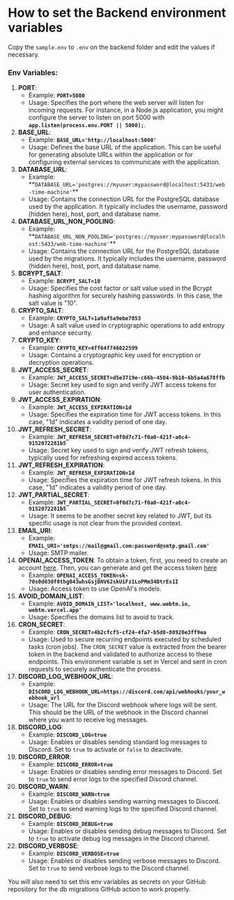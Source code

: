 # How to set the Backend environment variables

Copy the `sample.env` to `.env` on the backend folder and edit the values if necessary.

### Env Variables:

1. **PORT**:
   - Example: **`PORT=5000`**
   - Usage: Specifies the port where the web server will listen for incoming requests. For instance, in a Node.js application, you might configure the server to listen on port 5000 with **`app.listen(process.env.PORT || 5000);`**.
2. **BASE_URL**:
   - Example: **`BASE_URL='http://localhost:5000'`**
   - Usage: Defines the base URL of the application. This can be useful for generating absolute URLs within the application or for configuring external services to communicate with the application.
3. **DATABASE_URL**:
   - Example: \*\*`DATABASE_URL='postgres://myuser:mypassword@localhost:5433/web-time-machine'`\*\*
   - Usage: Contains the connection URL for the PostgreSQL database used by the application. It typically includes the username, password (hidden here), host, port, and database name.
4. **DATABASE_URL_NON_POOLING**:
   - Example: \*\*`DATABASE_URL_NON_POOLING='postgres://myuser:mypassword@localhost:5433/web-time-machine'`\*\*
   - Usage: Contains the connection URL for the PostgreSQL database used by the migrations. It typically includes the username, password (hidden here), host, port, and database name.
5. **BCRYPT_SALT**:
   - Example: **`BCRYPT_SALT=10`**
   - Usage: Specifies the cost factor or salt value used in the Bcrypt hashing algorithm for securely hashing passwords. In this case, the salt value is "10".
6. **CRYPTO_SALT**:
   - Example: **`CRYPTO_SALT=1a9af5a9ebe7853`**
   - Usage: A salt value used in cryptographic operations to add entropy and enhance security.
7. **CRYPTO_KEY**:
   - Example: **`CRYPTO_KEY=4ff64f746022599`**
   - Usage: Contains a cryptographic key used for encryption or decryption operations.
8. **JWT_ACCESS_SECRET**:
   - Example: **`JWT_ACCESS_SECRET=d5e3719e-c66b-4504-9b10-6b5a4a678ffb`**
   - Usage: Secret key used to sign and verify JWT access tokens for user authentication.
9. **JWT_ACCESS_EXPIRATION**:
   - Example: **`JWT_ACCESS_EXPIRATION=1d`**
   - Usage: Specifies the expiration time for JWT access tokens. In this case, "1d" indicates a validity period of one day.
10. **JWT_REFRESH_SECRET**:
    - Example: **`JWT_REFRESH_SECRET=0f0d7c71-f0a0-421f-a0c4-9152072281b5`**
    - Usage: Secret key used to sign and verify JWT refresh tokens, typically used for refreshing expired access tokens.
11. **JWT_REFRESH_EXPIRATION**:
    - Example: **`JWT_REFRESH_EXPIRATION=1d`**
    - Usage: Specifies the expiration time for JWT refresh tokens. In this case, "1d" indicates a validity period of one day.
12. **JWT_PARTIAL_SECRET**:
    - Example: **`JWT_PARTIAL_SECRET=0f0d7c71-f0a0-421f-a0c4-9152072281b5`**
    - Usage: It seems to be another secret key related to JWT, but its specific usage is not clear from the provided context.
13. **EMAIL_URI**:
    - Example: **`EMAIL_URI='smtps://mail@gmail.com:password@smtp.gmail.com'`**
    - Usage: SMTP mailer.
14. **OPENAI_ACCESS_TOKEN**: To obtain a token, first, you need to create an account [here](https://auth0.openai.com/u/signup/identifier?state=hKFo2SBMLTJkWUFpa2dVWlBrTDdrTjdxbEp2ZGt6RmZBakdvbKFur3VuaXZlcnNhbC1sb2dpbqN0aWTZIEhleHE1SGYzQkdpMjhDM3d3dnFVZERmamF6TVpTMEpGo2NpZNkgRFJpdnNubTJNdTQyVDNLT3BxZHR3QjNOWXZpSFl6d0Q). Then, you can generate and get the access token [here](https://platform.openai.com/account/api-keys)
    - Example: **`OPENAI_ACCESS_TOKEN=sk-70s0d030f0thg043whsGsjBNV62skUiFz1LoPMm34BtrEs1I`**
    - Usage: Access token to use OpenAI's models.
15. **AVOID_DOMAIN_LIST**:
    - Example: **`AVOID_DOMAIN_LIST='localhost, www.webtm.io, webtm.vercel.app'`**
    - Usage: Specifies the domains list to avoid to track.
16. **CRON_SECRET**:
    - Example: **`CRON_SECRET=4b2cfcf5-cf24-4fa7-b5d0-80920e3ff9ea`**
    - Usage: Used to secure recurring endpoints executed by scheduled tasks (cron jobs). The `CRON_SECRET` value is extracted from the bearer token in the backend and validated to authorize access to these endpoints. This environment variable is set in Vercel and sent in cron requests to securely authenticate the process.
17. **DISCORD_LOG_WEBHOOK_URL**:
    - Example: **`DISCORD_LOG_WEBHOOK_URL=https://discord.com/api/webhooks/your_webhook_url`**
    - Usage: The URL for the Discord webhook where logs will be sent. This should be the URL of the webhook in the Discord channel where you want to receive log messages.
18. **DISCORD_LOG**:
    - Example: **`DISCORD_LOG=true`**
    - Usage: Enables or disables sending standard log messages to Discord. Set to `true` to activate or `false` to deactivate.
19. **DISCORD_ERROR**:
    - Example: **`DISCORD_ERROR=true`**
    - Usage: Enables or disables sending error messages to Discord. Set to `true` to send error logs to the specified Discord channel.
20. **DISCORD_WARN**:
    - Example: **`DISCORD_WARN=true`**
    - Usage: Enables or disables sending warning messages to Discord. Set to `true` to send warning logs to the specified Discord channel.
21. **DISCORD_DEBUG**:
    - Example: **`DISCORD_DEBUG=true`**
    - Usage: Enables or disables sending debug messages to Discord. Set to `true` to activate debug log messages in the Discord channel.
22. **DISCORD_VERBOSE**:
    - Example: **`DISCORD_VERBOSE=true`**
    - Usage: Enables or disables sending verbose messages to Discord. Set to `true` to send verbose logs to the Discord channel.

You will also need to set this env variables as secrets on your GitHub repository for the db migrations GitHub action to work properly.
